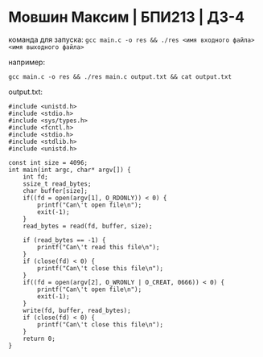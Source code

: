 # Мовшин Максим | БПИ213 | ДЗ-4
команда для запуска: `gcc main.c -o res && ./res <имя входного файла> <имя выходного файла>`

например:
```
gcc main.c -o res && ./res main.c output.txt && cat output.txt
```
output.txt:
```
#include <unistd.h>
#include <stdio.h>
#include <sys/types.h>
#include <fcntl.h>
#include <stdio.h>
#include <stdlib.h>
#include <unistd.h>

const int size = 4096;
int main(int argc, char* argv[]) {
    int fd;
    ssize_t read_bytes;
    char buffer[size];
    if((fd = open(argv[1], O_RDONLY)) < 0) {
        printf("Can\'t open file\n");
        exit(-1);
    }
    read_bytes = read(fd, buffer, size);

    if (read_bytes == -1) {
        printf("Can\'t read this file\n");
    }
    if (close(fd) < 0) {
        printf("Can\'t close this file\n");
    }
    if((fd = open(argv[2], O_WRONLY | O_CREAT, 0666)) < 0) {
        printf("Can\'t open file\n");
        exit(-1);
    }
    write(fd, buffer, read_bytes);
    if (close(fd) < 0) {
        printf("Can\'t close this file\n");
    }
    return 0;
}
```
